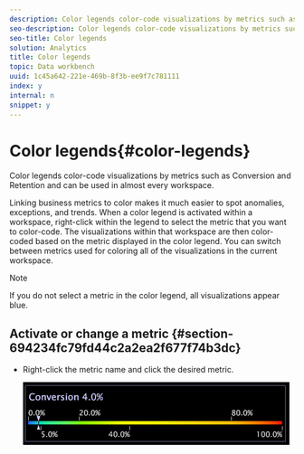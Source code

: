 ```yaml
---
description: Color legends color-code visualizations by metrics such as Conversion and Retention and can be used in almost every workspace.
seo-description: Color legends color-code visualizations by metrics such as Conversion and Retention and can be used in almost every workspace.
seo-title: Color legends
solution: Analytics
title: Color legends
topic: Data workbench
uuid: 1c45a642-221e-469b-8f3b-ee9f7c781111
index: y
internal: n
snippet: y
---
```


# Color legends{#color-legends}

Color legends color-code visualizations by metrics such as Conversion and Retention and can be used in almost every workspace.

Linking business metrics to color makes it much easier to spot anomalies, exceptions, and trends. When a color legend is activated within a workspace, right-click within the legend to select the metric that you want to color-code. The visualizations within that workspace are then color-coded based on the metric displayed in the color legend. You can switch between metrics used for coloring all of the visualizations in the current workspace.

>[!NOTE]
>
>If you do not select a metric in the color legend, all visualizations appear blue.

## Activate or change a metric {#section-694234fc79fd44c2a2ea2f677f74b3dc}

* Right-click the metric name and click the desired metric.

  ![](assets/lgd_ColorLegend.png)


